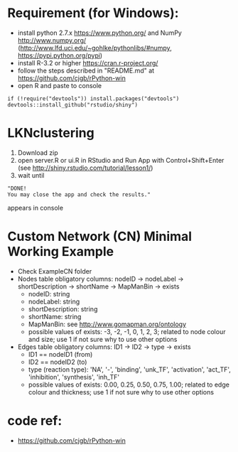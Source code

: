 # Requirement (for Windows):
* install python 2.7.x <https://www.python.org/> and NumPy <http://www.numpy.org/> (<http://www.lfd.uci.edu/~gohlke/pythonlibs/#numpy>, <https://pypi.python.org/pypi>)
* install R-3.2 or higher <https://cran.r-project.org/>
* follow the steps described in "README.md" at https://github.com/cjgb/rPython-win
* open R and paste to console
```{r}
if (!require("devtools")) install.packages("devtools")
devtools::install_github("rstudio/shiny")
```

# LKNclustering
1. Download zip
2. open server.R or ui.R in RStudio and Run App with Control+Shift+Enter (see <http://shiny.rstudio.com/tutorial/lesson1/>)
3. wait until 
```{r}
"DONE! 
You may close the app and check the results."
``` 
appears in console


# Custom Network (CN) Minimal Working Example
* Check ExampleCN folder
* Nodes table obligatory columns: nodeID ->  nodeLabel	-> shortDescription	-> shortName	-> MapManBin	-> exists
  + nodeID: string
  + nodeLabel: string
  + shortDescription: string
  + shortName: string
  + MapManBin: see <http://www.gomapman.org/ontology>
  + possible values of exists:	-3,	-2,	-1,	0,	1,	2,	3; related to node colour and size; use 1 if not sure why to use other options
* Edges table obligatory columns: ID1	-> ID2	-> type	-> exists
  + ID1 == nodeID1 (from)
  + ID2 == nodeID2 (to)
  + type (reaction type):	'NA',	'-', 'binding',	'unk_TF',	'activation',	'act_TF',	'inhibition',	'synthesis',	'inh_TF'
  + possible values of exists:	0.00,	0.25,	0.50,	0.75,	1.00; related to edge colour and thickness; use 1 if not sure why to use other options


# code ref:
* https://github.com/cjgb/rPython-win
